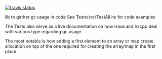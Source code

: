 [![travis status](https://travis-ci.org/wighawag/gc.svg)](https://travis-ci.org/wighawag/gcusage)

lib to gather gc usage in code
See Tests/src/TestAll.hx for code examples

The Tests also serve as a live documentation on how Haxe and hxcpp deal with various type regarding gc usage.

The most notable is how adding a first element to an array or map create allocation on top of the one required for creating the array/map in the first place. 

